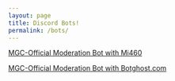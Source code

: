 ```yaml
---
layout: page
title: Discord Bots!
permalink: /bots/
---
```

[MGC-Official Moderation Bot with Mi460][bot1link]

[MGC-Official Moderation Bot with Botghost.com][bot2link]

[bot1link]: https://discord.com/api/oauth2/authorize?client_id=708505968652058675&permissions=2147352567&redirect_uri=https%3A%2F%2Fmrgamecub3.github.io%2Fbots%2F&scope=bot
[bot2link]: https://discord.com/oauth2/authorize?client_id=708362362520076289&scope=bot
